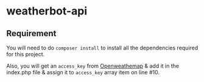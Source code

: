# weatherbot-api

Requirement
-----------

You will need to do `composer install` to install all the dependencies required for this project.

Also, you will get an `access_key` from [Openweathemap](http://openweathermap.org/api) & add it in the index.php file & assign it to `access_key` array item on line #10.